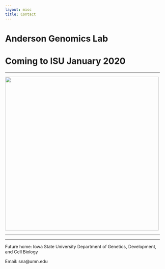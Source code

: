 ```yaml
---
layout: misc
title: Contact
---
```


<div class="jumbotron bg-white">
  <h1 class="display-4">Anderson Genomics Lab</h1>
  <h1 class="display-4">Coming to ISU January 2020</h1>
  <hr class="my-4">
  <img style='width:500px' src="/images/mbb.jpg"/>
  <hr class="my-4">
  <hr class="my-4">
  <p>Future home: Iowa State University Department of Genetics, Development, and Cell Biology </p>
  <p></p>
  <p>Email: sna<span style="display:none">obfuscate</span>@umn.edu</p>
</div>

